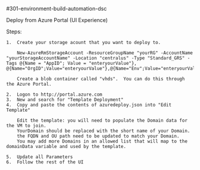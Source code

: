 #301-environment-build-automation-dsc

Deploy from Azure Portal (UI Experience)

Steps:

	1.  Create your storage acount that you want to deploy to. 
	 
		New-AzureRmStorageAccount -ResourceGroupName "yourRG" -AccountName "yourStorageAccountName" -Location "centralus" -Type "Standard_GRS" -Tags @{Name = "AppID"; Value = "enteryourValue"}, @{Name="OrgID";Value="enteryourValue"},@{Name="Env";Value="enteryourValue"}

		Create a blob container called "vhds".  You can do this through the Azure Portal. 

	2.  Logon to http://portal.azure.com
	3.  New and search for "Template Deployment"
	4.  Copy and paste the contents of azuredeploy.json into "Edit Template"
	
		Edit the template: you will need to populate the Domain data for the VM to join. 
		YourDomain should be replaced with the short name of your Domain. 
		the FQDN and OU path need to be updated to match your Domain. 
		You may add more Domains in an allowed list that will map to the domainData variable and used by the template.
	
	5.  Update all Parameters
	6.  Follow the rest of the UI
	

